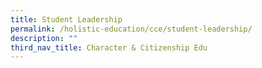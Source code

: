 ```yaml
---
title: Student Leadership
permalink: /holistic-education/cce/student-leadership/
description: ""
third_nav_title: Character & Citizenship Edu
---
```


